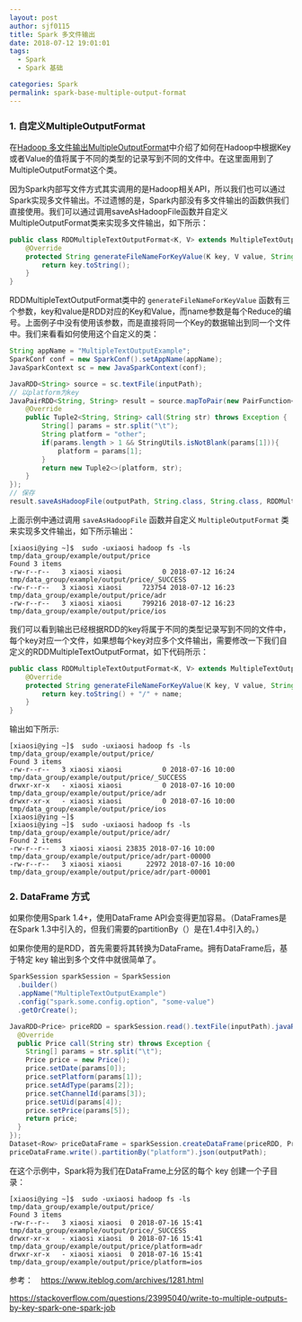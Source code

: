 ```yaml
---
layout: post
author: sjf0115
title: Spark 多文件输出
date: 2018-07-12 19:01:01
tags:
  - Spark
  - Spark 基础

categories: Spark
permalink: spark-base-multiple-output-format
---
```


### 1. 自定义MultipleOutputFormat

在[Hadoop 多文件输出MultipleOutputFormat](http://smartsi.club/2017/03/15/hadoop-base-multiple-output-format/)中介绍了如何在Hadoop中根据Key或者Value的值将属于不同的类型的记录写到不同的文件中。在这里面用到了MultipleOutputFormat这个类。

因为Spark内部写文件方式其实调用的是Hadoop相关API，所以我们也可以通过Spark实现多文件输出。不过遗憾的是，Spark内部没有多文件输出的函数供我们直接使用。我们可以通过调用saveAsHadoopFile函数并自定义MultipleOutputFormat类来实现多文件输出，如下所示：
```java
public class RDDMultipleTextOutputFormat<K, V> extends MultipleTextOutputFormat<K, V> {
    @Override
    protected String generateFileNameForKeyValue(K key, V value, String name) {
        return key.toString();
    }
}
```
RDDMultipleTextOutputFormat类中的 `generateFileNameForKeyValue` 函数有三个参数，key和value是RDD对应的Key和Value，而name参数是每个Reduce的编号。上面例子中没有使用该参数，而是直接将同一个Key的数据输出到同一个文件中。我们来看看如何使用这个自定义的类：
```java
String appName = "MultipleTextOutputExample";
SparkConf conf = new SparkConf().setAppName(appName);
JavaSparkContext sc = new JavaSparkContext(conf);

JavaRDD<String> source = sc.textFile(inputPath);
// 以platform为key
JavaPairRDD<String, String> result = source.mapToPair(new PairFunction<String, String, String>() {
    @Override
    public Tuple2<String, String> call(String str) throws Exception {
        String[] params = str.split("\t");
        String platform = "other";
        if(params.length > 1 && StringUtils.isNotBlank(params[1])){
            platform = params[1];
        }
        return new Tuple2<>(platform, str);
    }
});
// 保存
result.saveAsHadoopFile(outputPath, String.class, String.class, RDDMultipleTextOutputFormat.class);
```
上面示例中通过调用 `saveAsHadoopFile` 函数并自定义 `MultipleOutputFormat` 类来实现多文件输出，如下所示输出：
```
[xiaosi@ying ~]$  sudo -uxiaosi hadoop fs -ls tmp/data_group/example/output/price
Found 3 items
-rw-r--r--   3 xiaosi xiaosi          0 2018-07-12 16:24 tmp/data_group/example/output/price/_SUCCESS
-rw-r--r--   3 xiaosi xiaosi     723754 2018-07-12 16:23 tmp/data_group/example/output/price/adr
-rw-r--r--   3 xiaosi xiaosi     799216 2018-07-12 16:23 tmp/data_group/example/output/price/ios
```
我们可以看到输出已经根据RDD的key将属于不同的类型记录写到不同的文件中，每个key对应一个文件，如果想每个key对应多个文件输出，需要修改一下我们自定义的RDDMultipleTextOutputFormat，如下代码所示：
```java
public class RDDMultipleTextOutputFormat<K, V> extends MultipleTextOutputFormat<K, V> {
    @Override
    protected String generateFileNameForKeyValue(K key, V value, String name) {
        return key.toString() + "/" + name;
    }
}
```
输出如下所示:
```
[xiaosi@ying ~]$  sudo -uxiaosi hadoop fs -ls tmp/data_group/example/output/price/
Found 3 items
-rw-r--r--   3 xiaosi xiaosi          0 2018-07-16 10:00 tmp/data_group/example/output/price/_SUCCESS
drwxr-xr-x   - xiaosi xiaosi          0 2018-07-16 10:00 tmp/data_group/example/output/price/adr
drwxr-xr-x   - xiaosi xiaosi          0 2018-07-16 10:00 tmp/data_group/example/output/price/ios
[xiaosi@ying ~]$
[xiaosi@ying ~]$  sudo -uxiaosi hadoop fs -ls tmp/data_group/example/output/price/adr/
Found 2 items
-rw-r--r--   3 xiaosi xiaosi 23835 2018-07-16 10:00 tmp/data_group/example/output/price/adr/part-00000
-rw-r--r--   3 xiaosi xiaosi      22972 2018-07-16 10:00 tmp/data_group/example/output/price/adr/part-00001
```

### 2. DataFrame 方式

如果你使用Spark 1.4+，使用DataFrame API会变得更加容易。（DataFrames是在Spark 1.3中引入的，但我们需要的partitionBy（）是在1.4中引入的。）

如果你使用的是RDD，首先需要将其转换为DataFrame。拥有DataFrame后，基于特定 key 输出到多个文件中就很简单了。
```java
SparkSession sparkSession = SparkSession
  .builder()
  .appName("MultipleTextOutputExample")
  .config("spark.some.config.option", "some-value")
  .getOrCreate();

JavaRDD<Price> priceRDD = sparkSession.read().textFile(inputPath).javaRDD().map(new Function<String, Price>() {
  @Override
  public Price call(String str) throws Exception {
    String[] params = str.split("\t");
    Price price = new Price();
    price.setDate(params[0]);
    price.setPlatform(params[1]);
    price.setAdType(params[2]);
    price.setChannelId(params[3]);
    price.setUid(params[4]);
    price.setPrice(params[5]);
    return price;
  }
});
Dataset<Row> priceDataFrame = sparkSession.createDataFrame(priceRDD, Price.class);
priceDataFrame.write().partitionBy("platform").json(outputPath);
```
在这个示例中，Spark将为我们在DataFrame上分区的每个 key 创建一个子目录：
```
[xiaosi@ying ~]$  sudo -uxiaosi hadoop fs -ls tmp/data_group/example/output/price/
Found 3 items
-rw-r--r--   3 xiaosi xiaosi  0 2018-07-16 15:41 tmp/data_group/example/output/price/_SUCCESS
drwxr-xr-x   - xiaosi xiaosi  0 2018-07-16 15:41 tmp/data_group/example/output/price/platform=adr
drwxr-xr-x   - xiaosi xiaosi  0 2018-07-16 15:41 tmp/data_group/example/output/price/platform=ios
```

参考：　https://www.iteblog.com/archives/1281.html

https://stackoverflow.com/questions/23995040/write-to-multiple-outputs-by-key-spark-one-spark-job

